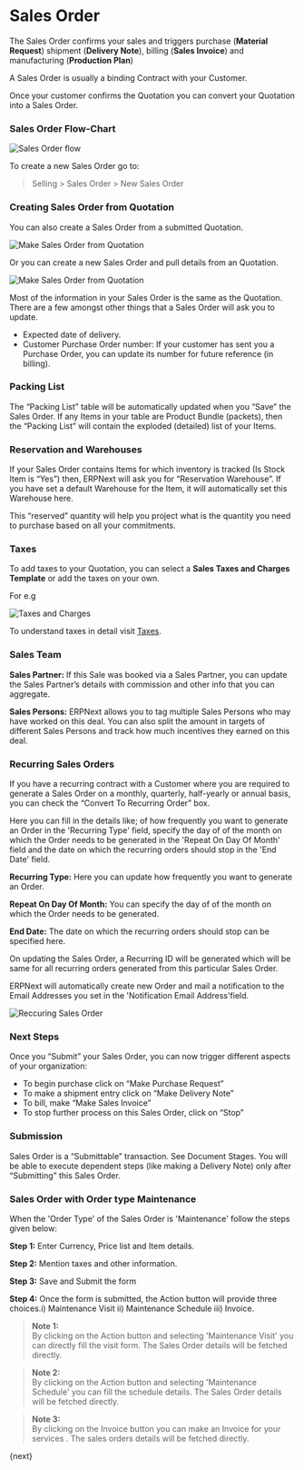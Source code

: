 # Sales Order

The Sales Order confirms your sales and triggers purchase (**Material
Request**) shipment (**Delivery Note**), billing (**Sales Invoice**) and
manufacturing (**Production Plan**)

A Sales Order is usually a binding Contract with your Customer.

Once your customer confirms the Quotation you can convert your Quotation into
a Sales Order.

### Sales Order Flow-Chart

<img class="screenshot" alt="Sales Order flow" src="{{docs_base_url}}/assets/img/selling/sales-order-f.jpg">

To create a new Sales Order go to:

> Selling > Sales Order > New Sales Order

### Creating Sales Order from Quotation

You can also create a Sales Order from a submitted Quotation.

<img class="screenshot" alt="Make Sales Order from Quotation" src="{{docs_base_url}}/assets/img/selling/make-SO-from-quote.png">

Or you can create a new Sales Order and pull details from an Quotation.

<img class="screenshot" alt="Make Sales Order from Quotation" src="{{docs_base_url}}/assets/img/selling/make-so.gif">

Most of the information in your Sales Order is the same as the Quotation.
There are a few amongst other things that a Sales Order will ask you to
update.

  * Expected date of delivery.
  * Customer Purchase Order number: If your customer has sent you a Purchase Order, you can update its number for future reference (in billing).

### Packing List

The “Packing List” table will be automatically updated when you “Save” the
Sales Order. If any Items in your table are Product Bundle (packets), then the
“Packing List” will contain the exploded (detailed) list of your Items.

### Reservation and Warehouses

If your Sales Order contains Items for which inventory is tracked (Is Stock
Item is “Yes”) then, ERPNext will ask you for “Reservation Warehouse”. If you
have set a default Warehouse for the Item, it will automatically set this
Warehouse here.

This “reserved” quantity will help you project what is the quantity you need
to purchase based on all your commitments.

### Taxes

To add taxes to your Quotation, you can select a **Sales Taxes and Charges Template** or add the taxes on your own.

For e.g

<img class="screenshot" alt="Taxes and Charges" src="{{docs_base_url}}/assets/img/selling/taxes-and-charges.gif">

To understand taxes in detail visit [Taxes]({{docs_base_url}}/user/manual/en/setting-up/setting-up-taxes.html).

### Sales Team

**Sales Partner:** If this Sale was booked via a Sales Partner, you can update the Sales Partner’s details with commission and other info that you can aggregate.

**Sales Persons:** ERPNext allows you to tag multiple Sales Persons who may have worked on this deal. You can also split the amount in targets of different Sales Persons and track how much incentives they earned on this deal.

### Recurring Sales Orders

If you have a recurring contract with a Customer where you are required to generate a Sales Order on a monthly, quarterly, half-yearly or annual basis, you can check the “Convert To Recurring Order” box. 

Here you can fill in the details like; of how frequently you want to generate an Order in the 'Recurring Type' field, specify the day of of the month on which the Order needs to be generated in the 'Repeat On Day Of Month' field and the date on which the recurring orders should stop in the 'End Date' field.

**Recurring Type:** Here you can update how frequently you want to generate an Order.

**Repeat On Day Of Month:** You can specify the day of of the month on which the Order needs to be generated.

**End Date:** The date on which the recurring orders should stop can be specified here.

On updating the Sales Order, a Recurring ID will be generated which will be same for all recurring orders generated from this particular Sales Order.

ERPNext will automatically create new Order and mail a notification to the Email Addresses you set in the 'Notification Email Address'field.

<img class="screenshot" alt="Reccuring Sales Order" src="{{docs_base_url}}/assets/img/selling/recurring-sales-order.png">

### Next Steps

Once you “Submit” your Sales Order, you can now trigger different aspects of
your organization:

  * To begin purchase click on “Make Purchase Request”
  * To make a shipment entry click on “Make Delivery Note”
  * To bill, make “Make Sales Invoice”
  * To stop further process on this Sales Order, click on “Stop”

### Submission

Sales Order is a “Submittable” transaction. See Document Stages. You will be
able to execute dependent steps (like making a Delivery Note) only after
“Submitting” this Sales Order.

### Sales Order with Order type Maintenance

When the 'Order Type' of the Sales Order is 'Maintenance' follow the steps
given below:

__Step 1:__ Enter Currency, Price list and Item details.

__Step 2:__ Mention taxes and other information.

__Step 3:__ Save and Submit the form

__Step 4:__ Once the form is submitted, the Action button will provide three
choices.i) Maintenance Visit ii) Maintenance Schedule iii) Invoice.



> **Note 1:**   
By clicking on the Action button and selecting 'Maintenance Visit' you can directly fill the visit form. The Sales Order details will be fetched directly.    

> **Note 2:**    
By clicking on the Action button and selecting 'Maintenance Schedule' you can fill the schedule details. The Sales Order details will be fetched directly.

> **Note 3:**    
By clicking on the Invoice button you can make an Invoice for your
services . The sales orders details will be fetched directly.

{next}
